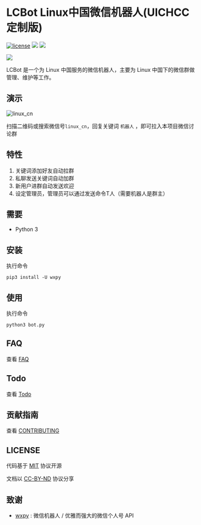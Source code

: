 # LCBot Linux中国微信机器人(UICHCC 定制版)

[![license](https://img.shields.io/github/license/mashape/apistatus.svg)](https://github.com/bestony/LCBot/blob/master/LICENSE) ![](https://img.shields.io/badge/Language-Python-blue.svg) ![](https://img.shields.io/badge/Python-3.X-red.svg)

![](https://postimg.aliavv.com/mbp/b69eb.png)

LCBot 是一个为 Linux 中国服务的微信机器人，主要为 Linux 中国下的微信群做管理、维护等工作。

##  演示
![linux_cn](https://ooo.0o0.ooo/2017/04/28/5903576f5d014.jpeg)

扫描二维码或搜索微信号`linux_cn`，回复关键词 `机器人` ，即可拉入本项目微信讨论群

## 特性

1. 关键词添加好友自动拉群
2. 私聊发送关键词自动加群
3. 新用户进群自动发送欢迎
4. 设定管理员，管理员可以通过发送命令T人（需要机器人是群主）

## 需要
- Python 3

## 安装
执行命令
```
pip3 install -U wxpy
```
## 使用
执行命令
```
python3 bot.py
```
## FAQ
查看 [FAQ](https://github.com/bestony/LCBot/wiki/FAQ)
## Todo

查看 [Todo](TODO.md)

## 贡献指南

查看 [CONTRIBUTING](CONTRIBUTING.md)

## LICENSE

代码基于 [MIT](LICENSE) 协议开源

文档以 [CC-BY-ND](https://creativecommons.org/licenses/by-nd/4.0/) 协议分享

## 致谢

- [wxpy](https://github.com/youfou/wxpy) : 微信机器人 / 优雅而强大的微信个人号 API
